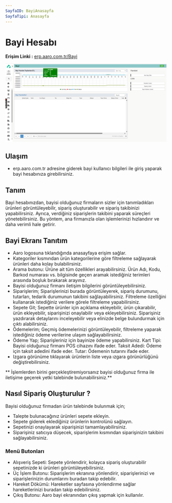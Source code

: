 ```yaml
---
SayfaID: BayiAnasayfa
SayfaTipi: Anasayfa
---
```


# Bayi Hesabı

**Erişim Linki :** [erp.aaro.com.tr/Bayi](erp.aaro.com.tr/Bayi)

[![Image](../BayiSistemi/bayi.png)](bayi)

## Ulaşım 

- erp.aaro.com.tr adresine giderek bayi kullanıcı bilgileri ile giriş yaparak bayi hesabınıza girebilirsiniz.

## Tanım

Bayi hesabınızdan, bayisi olduğunuz firmaların sizler için tanımladıkları ürünleri görüntüleyebilir, sipariş oluşturabilir ve sipariş takibinizi yapabilirsiniz.
Ayrıca, verdiğiniz siparişlerin takibini yaparak süreçleri yönetebilirsiniz. Bu yöntem, ana firmanızla olan işlemlerinizi hızlandırır ve daha verimli hale getirir.

## Bayi Ekranı Tanıtım

- Aaro logosuna tıklandığında anasayfaya erişim sağlar.
- Kategoriler kısmından ürün kategorilerine göre filtreleme sağlayarak ürünleri daha kolay bulabilirsiniz.
- Arama butonu: Ürüne ait tüm özellikleri arayabilirsiniz. Ürün Adı, Kodu, Barkod numarası vs. bilgisinde geçen aramak istediğiniz terimleri arasında boşluk bırakarak arayınız.
- Bayisi olduğunuz firmanı iletişim bilgilerini görüntüleyebilirsiniz.
- Siparişlerim; Siparişlerinizi burada görüntüleyerek, sipariş durumunu, tutarları, tedarik durumunun takibini sağlayabilirsiniz.
	Filtreleme özelliğini kullanarak istediğiniz verilere görele filtreleme yapabilirsiniz.
- Sepete Git; Sepette ürünler için açıklama ekleyebilir, ürün çıkarabilir, ürün ekleyebilir, siparişinizi onaylabilir veya ekleyebilirsiniz.
	Siparişiniz yazdırarak detaylarını inceleyebilir veya elinizde belge bulundurmak için çıktı alabilirsiniz.
- Ödemelerim; Geçmiş ödemelerinizi görüntüleyebilir, filtreleme yaparak istediğiniz ödeme verilerine ulaşım sağlayabilirsiniz.
- Ödeme Yap; Siparişleriniz için bayinize ödeme yapabilirsiniz.
	Kart Tipi: Bayisi olduğunuz firmanı POS cihazını ifade eder.
	Taksit Adedi: Ödeme için taksit adedini ifade eder.
	Tutar: Ödemenin tutarını ifade eder.
- Izgara görünüme tıklayarak ürünlerin liste veya ızgara görünürlüğünü değiştirebilirsiniz.

** İşlemlerden birini gerçekleştiremiyorsanız bayisi olduğunuz firma ile iletişime geçerek yetki talebinde bulunabilirsiniz.**

## Nasıl Sipariş Oluşturulur ?

Bayisi olduğunuz firmadan ürün talebinde bulunmak için;
- Talepte bulunacağınız ürünleri sepete ekleyin.
- Sepete giderek eklediğiniz ürünlerin kontrolünü sağlayın.
- Sepetinizi onaylayarak siparişinizi tamamlayabilirsiniz.
- Siparişiniz satıcıya düşecek, siparişlerim kısmından siparişinizin takibini sağlayabilirsiniz.

### Menü Butonları 

- Alışveriş Sepeti: Sepete yönlendirir, kolayca sipariş oluşturabilir sepetinizde ki ürünleri görüntüleyebilirsiniz.
- Üç İşlem Butonu: Siparişlerim ekranına yönlendirir, siparişlerinizi ve siparişlerinizin durumlarını buradan takip edebilir.
- Hareket Dökümü: Hareketler sayfasına yönlendirme sağlar hareketlerinizi buradan takip edebilirsiniz.
- Çıkış Butonu: Aaro bayi ekranından çıkış yapmak için kullanılır.












